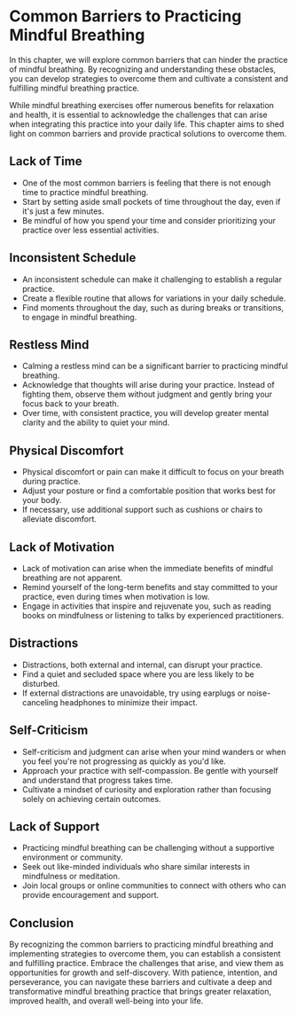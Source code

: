 Common Barriers to Practicing Mindful Breathing
==========================================================

In this chapter, we will explore common barriers that can hinder the practice of mindful breathing. By recognizing and understanding these obstacles, you can develop strategies to overcome them and cultivate a consistent and fulfilling mindful breathing practice.

While mindful breathing exercises offer numerous benefits for relaxation and health, it is essential to acknowledge the challenges that can arise when integrating this practice into your daily life. This chapter aims to shed light on common barriers and provide practical solutions to overcome them.

**Lack of Time**
----------------

* One of the most common barriers is feeling that there is not enough time to practice mindful breathing.
* Start by setting aside small pockets of time throughout the day, even if it's just a few minutes.
* Be mindful of how you spend your time and consider prioritizing your practice over less essential activities.

**Inconsistent Schedule**
-------------------------

* An inconsistent schedule can make it challenging to establish a regular practice.
* Create a flexible routine that allows for variations in your daily schedule.
* Find moments throughout the day, such as during breaks or transitions, to engage in mindful breathing.

**Restless Mind**
-----------------

* Calming a restless mind can be a significant barrier to practicing mindful breathing.
* Acknowledge that thoughts will arise during your practice. Instead of fighting them, observe them without judgment and gently bring your focus back to your breath.
* Over time, with consistent practice, you will develop greater mental clarity and the ability to quiet your mind.

**Physical Discomfort**
-----------------------

* Physical discomfort or pain can make it difficult to focus on your breath during practice.
* Adjust your posture or find a comfortable position that works best for your body.
* If necessary, use additional support such as cushions or chairs to alleviate discomfort.

**Lack of Motivation**
----------------------

* Lack of motivation can arise when the immediate benefits of mindful breathing are not apparent.
* Remind yourself of the long-term benefits and stay committed to your practice, even during times when motivation is low.
* Engage in activities that inspire and rejuvenate you, such as reading books on mindfulness or listening to talks by experienced practitioners.

**Distractions**
----------------

* Distractions, both external and internal, can disrupt your practice.
* Find a quiet and secluded space where you are less likely to be disturbed.
* If external distractions are unavoidable, try using earplugs or noise-canceling headphones to minimize their impact.

**Self-Criticism**
------------------

* Self-criticism and judgment can arise when your mind wanders or when you feel you're not progressing as quickly as you'd like.
* Approach your practice with self-compassion. Be gentle with yourself and understand that progress takes time.
* Cultivate a mindset of curiosity and exploration rather than focusing solely on achieving certain outcomes.

**Lack of Support**
-------------------

* Practicing mindful breathing can be challenging without a supportive environment or community.
* Seek out like-minded individuals who share similar interests in mindfulness or meditation.
* Join local groups or online communities to connect with others who can provide encouragement and support.

**Conclusion**
--------------

By recognizing the common barriers to practicing mindful breathing and implementing strategies to overcome them, you can establish a consistent and fulfilling practice. Embrace the challenges that arise, and view them as opportunities for growth and self-discovery. With patience, intention, and perseverance, you can navigate these barriers and cultivate a deep and transformative mindful breathing practice that brings greater relaxation, improved health, and overall well-being into your life.
